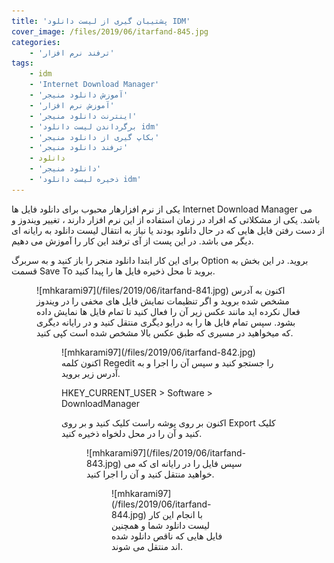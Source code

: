 ```yaml
---
title: 'پشتیبان گیری از لیست دانلود IDM'
cover_image: /files/2019/06/itarfand-845.jpg
categories:
    - 'ترفند نرم افزار'
tags:
    - idm
    - 'Internet Download Manager'
    - 'آموزش دانلود منیجر'
    - 'آموزش نرم افزار'
    - 'اینترنت دانلود منیجر'
    - 'برگرداندن لیست دانلود idm'
    - 'بکاپ گیری از دانلود منیجر'
    - 'ترفند دانلود منیجر'
    - دانلود
    - 'دانلود منیجر'
    - 'ذخیره لیست دانلود idm'
---
```


یکی از نرم افزارهار محبوب برای دانلود فایل ها Internet Download Manager می باشد. یکی از مشکلاتی که افراد در زمان استفاده از این نرم افزار دارند ، تغییر ویندوز و از دست رفتن فایل هایی که در حال دانلود بودند یا نیاز به انتقال لیست دانلود به رایانه ای دیگر می باشد. در این پست از آی ترفند این کار را آموزش می دهیم.

برای این کار ابتدا دانلود منجر را باز کنید و به سربرگ Option بروید. در این بخش به قسمت Save To بروید تا محل ذخیره فایل ها را پیدا کنید.

<div class="wp-block-image"><figure class="aligncenter">![mhkarami97](/files/2019/06/itarfand-841.jpg)  
اکنون به آدرس مشخص شده بروید و اگر تنظیمات نمایش فایل های مخفی را در ویندوز فعال نکرده اید مانند عکس زیر آن را فعال کنید تا تمام فایل ها نمایش داده بشود. سپس تمام فایل ها را به درایو دیگری منتقل کنید و در رایانه دیگری که میخواهید در مسیری که طبق عکس بالا مشخص شده است کپی کنید.

<div class="wp-block-image"><figure class="aligncenter">![mhkarami97](/files/2019/06/itarfand-842.jpg)  
اکنون کلمه Regedit را جستجو کنید و سپس آن را اجرا و به آدرس زیر بروید.

HKEY\_CURRENT\_USER &gt; Software &gt; DownloadManager

اکنون بر روی پوشه راست کلیک کنید و بر روی Export کلیک کنید و آن را در محل دلخواه ذخیره کنید.

<div class="wp-block-image"><figure class="aligncenter">![mhkarami97](/files/2019/06/itarfand-843.jpg)  
سپس فایل را در رایانه ای که می خواهید منتقل کنید و آن را اجرا کنید.

<div class="wp-block-image"><figure class="aligncenter">![mhkarami97](/files/2019/06/itarfand-844.jpg)  
با انجام این کار لیست دانلود شما و همچنین فایل هایی که ناقص دانلود شده اند منتقل می شوند.